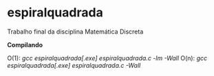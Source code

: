 # espiralquadrada

Trabalho final da disciplina Matemática Discreta

**Compilando**

O(1): _gcc espiralquadrada\[.exe] espiralquadrada.c -lm -Wall_
O(n): _gcc espiralquadrada\[.exe] espiralquadrada.c -Wall_
